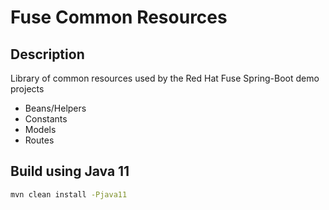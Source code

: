 # Fuse Common Resources

## Description ##
Library of common resources used by the Red Hat Fuse Spring-Boot demo projects

- Beans/Helpers
- Constants
- Models
- Routes

## Build using Java 11 ##

```zsh
mvn clean install -Pjava11
```